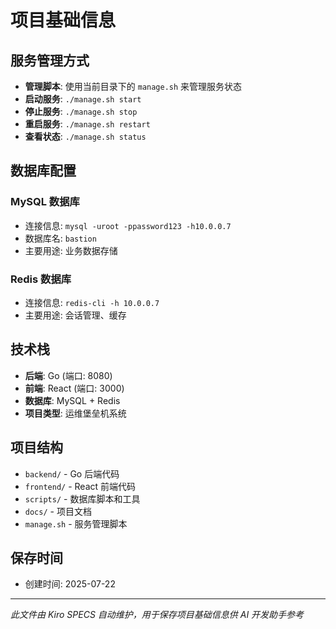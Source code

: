 # 项目基础信息

## 服务管理方式
- **管理脚本**: 使用当前目录下的 `manage.sh` 来管理服务状态
- **启动服务**: `./manage.sh start`
- **停止服务**: `./manage.sh stop`  
- **重启服务**: `./manage.sh restart`
- **查看状态**: `./manage.sh status`

## 数据库配置
### MySQL 数据库
- 连接信息: `mysql -uroot -ppassword123 -h10.0.0.7`
- 数据库名: `bastion`
- 主要用途: 业务数据存储

### Redis 数据库  
- 连接信息: `redis-cli -h 10.0.0.7`
- 主要用途: 会话管理、缓存

## 技术栈
- **后端**: Go (端口: 8080)
- **前端**: React (端口: 3000)
- **数据库**: MySQL + Redis
- **项目类型**: 运维堡垒机系统

## 项目结构
- `backend/` - Go 后端代码
- `frontend/` - React 前端代码
- `scripts/` - 数据库脚本和工具
- `docs/` - 项目文档
- `manage.sh` - 服务管理脚本

## 保存时间
- 创建时间: 2025-07-22

---
*此文件由 Kiro SPECS 自动维护，用于保存项目基础信息供 AI 开发助手参考*